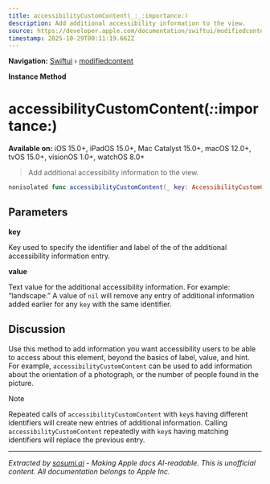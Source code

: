 ```yaml
---
title: accessibilityCustomContent(_:_:importance:)
description: Add additional accessibility information to the view.
source: https://developer.apple.com/documentation/swiftui/modifiedcontent/accessibilitycustomcontent(_:_:importance:)
timestamp: 2025-10-29T00:11:19.662Z
---
```


**Navigation:** [Swiftui](/documentation/swiftui) › [modifiedcontent](/documentation/swiftui/modifiedcontent)

**Instance Method**

# accessibilityCustomContent(_:_:importance:)

**Available on:** iOS 15.0+, iPadOS 15.0+, Mac Catalyst 15.0+, macOS 12.0+, tvOS 15.0+, visionOS 1.0+, watchOS 8.0+

> Add additional accessibility information to the view.

```swift
nonisolated func accessibilityCustomContent(_ key: AccessibilityCustomContentKey, _ value: Text?, importance: AXCustomContent.Importance = .default) -> ModifiedContent<Content, Modifier>
```

## Parameters

**key**

Key used to specify the identifier and label of the of the additional accessibility information entry.



**value**

Text value for the additional accessibility information. For example: “landscape.” A value of `nil` will remove any entry of additional information added earlier for any `key` with the same identifier.



## Discussion

Use this method to add information you want accessibility users to be able to access about this element, beyond the basics of label, value, and hint. For example, `accessibilityCustomContent` can be used to add information about the orientation of a photograph, or the number of people found in the picture.

> [!NOTE]
> Repeated calls of `accessibilityCustomContent` with `key`s having different identifiers will create new entries of additional information. Calling `accessibilityCustomContent` repeatedly with `key`s having matching identifiers will replace the previous entry.

---

*Extracted by [sosumi.ai](https://sosumi.ai) - Making Apple docs AI-readable.*
*This is unofficial content. All documentation belongs to Apple Inc.*
